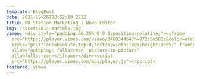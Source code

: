 ```yaml
---
template: BlogPost
date: 2021-10-26T20:52:19.222Z
title: RD Station Marketing | Novo Editor
img: /assets/014-mariela.jpg
vimeo: <div style="padding:56.25% 0 0 0;position:relative;"><iframe
  src="https://player.vimeo.com/video/346034454?h=872cba503c&color=efe200&title=0&byline=0&portrait=0"
  style="position:absolute;top:0;left:0;width:100%;height:100%;" frameborder="0"
  allow="autoplay; fullscreen; picture-in-picture"
  allowfullscreen></iframe></div><script
  src="https://player.vimeo.com/api/player.js"></script>
featured: vimeo
---
```

